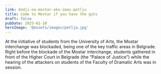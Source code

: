 ```yaml
---
link: dodji-na-mostar-ako-imas-petlju
title: Come to Mostar if you have the guts
draft: false
pubDate: 2025-01-10
heroImage: '@assets/images/petlja.jpg'
---
```

At the initiative of students from the University of Arts, the Mostar interchange was blockaded, being one of the key traffic areas in Belgrade. Right before the blockade of the Mostar interchange, students gathered in front of the Higher Court in Belgrade (the “Palace of Justice”) while the hearing of the attackers on students of the Faculty of Dramatic Arts was in session.
